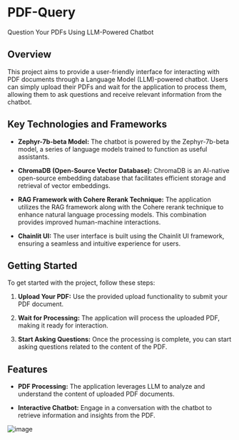 # PDF-Query
Question Your PDFs Using LLM-Powered Chatbot

## Overview

This project aims to provide a user-friendly interface for interacting with PDF documents through a Language Model (LLM)-powered chatbot. Users can simply upload their PDFs and wait for the application to process them, allowing them to ask questions and receive relevant information from the chatbot.

## Key Technologies and Frameworks

- **Zephyr-7b-beta Model:** The chatbot is powered by the Zephyr-7b-beta model, a series of language models trained to function as useful assistants.

- **ChromaDB (Open-Source Vector Database):** ChromaDB is an AI-native open-source embedding database that facilitates efficient storage and retrieval of vector embeddings.

- **RAG Framework with Cohere Rerank Technique:** The application utilizes the RAG framework along with the Cohere rerank technique to enhance natural language processing models. This combination provides improved human-machine interactions.

- **Chainlit UI:** The user interface is built using the Chainlit UI framework, ensuring a seamless and intuitive experience for users.

## Getting Started

To get started with the project, follow these steps:

1. **Upload Your PDF:** Use the provided upload functionality to submit your PDF document.

2. **Wait for Processing:** The application will process the uploaded PDF, making it ready for interaction.

3. **Start Asking Questions:** Once the processing is complete, you can start asking questions related to the content of the PDF.

## Features

- **PDF Processing:** The application leverages LLM to analyze and understand the content of uploaded PDF documents.

- **Interactive Chatbot:** Engage in a conversation with the chatbot to retrieve information and insights from the PDF.





![image](https://github.com/Somnath1998-hub/PDF-Query/assets/83363287/c517cb6f-41fd-433a-bc17-1d4cbaefae38)


